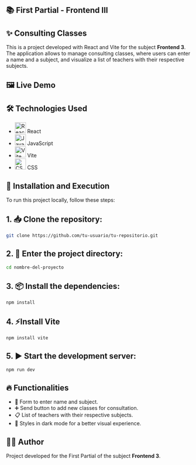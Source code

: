 ## 📚 First Partial - Frontend III

## ✨ Consulting Classes

This is a project developed with React and Vite for the subject **Frontend 3**. The application allows to manage consulting classes, where users can enter a name and a subject, and visualize a list of teachers with their respective subjects.

## 🖼️ Live Demo



## 🛠️ Technologies Used
- <img src="https://upload.wikimedia.org/wikipedia/commons/a/a7/React-icon.svg" alt="React" width="30"/> React
- <img src="https://upload.wikimedia.org/wikipedia/commons/6/6a/JavaScript-logo.png" alt="JavaScript" width="30"/> JavaScript
- <img src="https://upload.wikimedia.org/wikipedia/commons/f/f1/Vitejs-logo.svg" alt="Vite" width="30"/> Vite
- <img src="https://upload.wikimedia.org/wikipedia/commons/6/62/CSS3_logo.svg" alt="CSS" width="30"/> CSS

## 🚀 Installation and Execution

To run this project locally, follow these steps:

## 1. 📥 Clone the repository:
```bash
git clone https://github.com/tu-usuario/tu-repositorio.git
```

## 2. 📂 Enter the project directory:

```bash
cd nombre-del-proyecto
```

## 3. 📦 Install the dependencies:

```bash
npm install
```

## 4. ⚡Install Vite

```bash
npm install vite
```

## 5. ▶️ Start the development server:

```bash
npm run dev
```


## 🔥 Functionalities

- 📝 Form to enter name and subject.
- ➕ Send button to add new classes for consultation.
- 📋 List of teachers with their respective subjects.
- 🌙 Styles in dark mode for a better visual experience.

## 👨‍💻 Author

Project developed for the First Partial of the subject **Frontend 3**.
